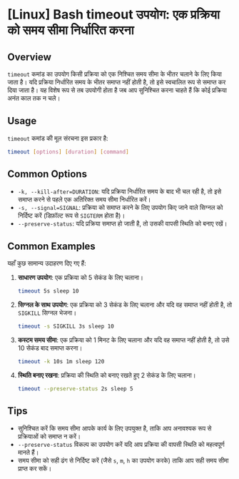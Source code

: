 # [Linux] Bash timeout उपयोग: एक प्रक्रिया को समय सीमा निर्धारित करना

## Overview
`timeout` कमांड का उपयोग किसी प्रक्रिया को एक निश्चित समय सीमा के भीतर चलाने के लिए किया जाता है। यदि प्रक्रिया निर्धारित समय के भीतर समाप्त नहीं होती है, तो इसे स्वचालित रूप से समाप्त कर दिया जाता है। यह विशेष रूप से तब उपयोगी होता है जब आप सुनिश्चित करना चाहते हैं कि कोई प्रक्रिया अनंत काल तक न चले।

## Usage
`timeout` कमांड की मूल संरचना इस प्रकार है:

```bash
timeout [options] [duration] [command]
```

## Common Options
- `-k, --kill-after=DURATION`: यदि प्रक्रिया निर्धारित समय के बाद भी चल रही है, तो इसे समाप्त करने से पहले एक अतिरिक्त समय सीमा निर्धारित करें।
- `-s, --signal=SIGNAL`: प्रक्रिया को समाप्त करने के लिए उपयोग किए जाने वाले सिग्नल को निर्दिष्ट करें (डिफ़ॉल्ट रूप से `SIGTERM` होता है)।
- `--preserve-status`: यदि प्रक्रिया समाप्त हो जाती है, तो उसकी वापसी स्थिति को बनाए रखें।

## Common Examples
यहाँ कुछ सामान्य उदाहरण दिए गए हैं:

1. **साधारण उपयोग**: एक प्रक्रिया को 5 सेकंड के लिए चलाना।
   ```bash
   timeout 5s sleep 10
   ```

2. **सिग्नल के साथ उपयोग**: एक प्रक्रिया को 3 सेकंड के लिए चलाना और यदि वह समाप्त नहीं होती है, तो `SIGKILL` सिग्नल भेजना।
   ```bash
   timeout -s SIGKILL 3s sleep 10
   ```

3. **कस्टम समय सीमा**: एक प्रक्रिया को 1 मिनट के लिए चलाना और यदि वह समाप्त नहीं होती है, तो उसे 10 सेकंड बाद समाप्त करना।
   ```bash
   timeout -k 10s 1m sleep 120
   ```

4. **स्थिति बनाए रखना**: प्रक्रिया की स्थिति को बनाए रखते हुए 2 सेकंड के लिए चलाना।
   ```bash
   timeout --preserve-status 2s sleep 5
   ```

## Tips
- सुनिश्चित करें कि समय सीमा आपके कार्य के लिए उपयुक्त है, ताकि आप अनावश्यक रूप से प्रक्रियाओं को समाप्त न करें।
- `--preserve-status` विकल्प का उपयोग करें यदि आप प्रक्रिया की वापसी स्थिति को महत्वपूर्ण मानते हैं।
- समय सीमा को सही ढंग से निर्दिष्ट करें (जैसे `s`, `m`, `h` का उपयोग करके) ताकि आप सही समय सीमा प्राप्त कर सकें।